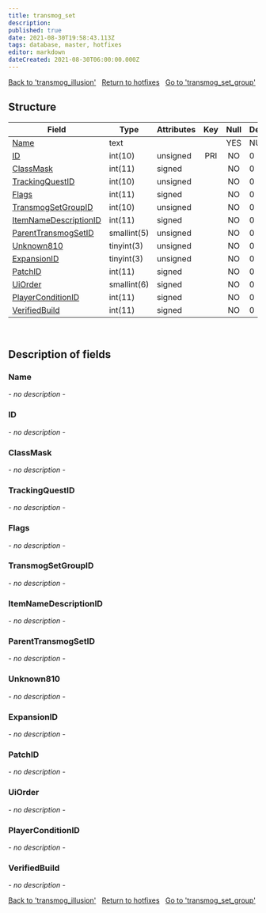 ```yaml
---
title: transmog_set
description: 
published: true
date: 2021-08-30T19:58:43.113Z
tags: database, master, hotfixes
editor: markdown
dateCreated: 2021-08-30T06:00:00.000Z
---
```


<a href="https://dev.trinitycore.info/en/database/master/hotfixes/transmog_illusion" class="mt-5 v-btn v-btn--depressed v-btn--flat v-btn--outlined theme--light v-size--default darkblue--text text--lighten-3"><span class="v-btn__content"><i aria-hidden="true" class="v-icon notranslate v-icon--left mdi mdi-arrow-left theme--light"></i><span>Back to 'transmog_illusion'</span></span></a>&nbsp;&nbsp;&nbsp;<a href="https://dev.trinitycore.info/en/database/master/hotfixes/home" class="mt-5 v-btn v-btn--depressed v-btn--flat v-btn--outlined theme--light v-size--default darkblue--text text--lighten-3"><span class="v-btn__content"><i aria-hidden="true" class="v-icon notranslate v-icon--left mdi mdi-home-outline theme--light"></i><span>Return to hotfixes</span></span></a>&nbsp;&nbsp;&nbsp;<a href="https://dev.trinitycore.info/en/database/master/hotfixes/transmog_set_group" class="mt-5 v-btn v-btn--depressed v-btn--flat v-btn--outlined theme--light v-size--default darkblue--text text--lighten-3"><span class="v-btn__content"><span>Go to 'transmog_set_group'</span><i aria-hidden="true" class="v-icon notranslate v-icon--right mdi mdi-arrow-right theme--light"></i></span></a>

## Structure

| Field | Type | Attributes | Key | Null | Default | Extra | Comment |
| --- | --- | --- | :---: | :---: | --- | --- | --- |
| [Name](#name) | text |  |  | YES | NULL |  |  |
| [ID](#id) | int(10) | unsigned | PRI | NO | 0 |  |  |
| [ClassMask](#classmask) | int(11) | signed |  | NO | 0 |  |  |
| [TrackingQuestID](#trackingquestid) | int(10) | unsigned |  | NO | 0 |  |  |
| [Flags](#flags) | int(11) | signed |  | NO | 0 |  |  |
| [TransmogSetGroupID](#transmogsetgroupid) | int(10) | unsigned |  | NO | 0 |  |  |
| [ItemNameDescriptionID](#itemnamedescriptionid) | int(11) | signed |  | NO | 0 |  |  |
| [ParentTransmogSetID](#parenttransmogsetid) | smallint(5) | unsigned |  | NO | 0 |  |  |
| [Unknown810](#unknown810) | tinyint(3) | unsigned |  | NO | 0 |  |  |
| [ExpansionID](#expansionid) | tinyint(3) | unsigned |  | NO | 0 |  |  |
| [PatchID](#patchid) | int(11) | signed |  | NO | 0 |  |  |
| [UiOrder](#uiorder) | smallint(6) | signed |  | NO | 0 |  |  |
| [PlayerConditionID](#playerconditionid) | int(11) | signed |  | NO | 0 |  |  |
| [VerifiedBuild](#verifiedbuild) | int(11) | signed |  | NO | 0 |  |  |
&nbsp;
## Description of fields

### Name
*- no description -*
&nbsp;

### ID
*- no description -*
&nbsp;

### ClassMask
*- no description -*
&nbsp;

### TrackingQuestID
*- no description -*
&nbsp;

### Flags
*- no description -*
&nbsp;

### TransmogSetGroupID
*- no description -*
&nbsp;

### ItemNameDescriptionID
*- no description -*
&nbsp;

### ParentTransmogSetID
*- no description -*
&nbsp;

### Unknown810
*- no description -*
&nbsp;

### ExpansionID
*- no description -*
&nbsp;

### PatchID
*- no description -*
&nbsp;

### UiOrder
*- no description -*
&nbsp;

### PlayerConditionID
*- no description -*
&nbsp;

### VerifiedBuild
*- no description -*
&nbsp;

<a href="https://dev.trinitycore.info/en/database/master/hotfixes/transmog_illusion" class="mt-5 v-btn v-btn--depressed v-btn--flat v-btn--outlined theme--light v-size--default darkblue--text text--lighten-3"><span class="v-btn__content"><i aria-hidden="true" class="v-icon notranslate v-icon--left mdi mdi-arrow-left theme--light"></i><span>Back to 'transmog_illusion'</span></span></a>&nbsp;&nbsp;&nbsp;<a href="https://dev.trinitycore.info/en/database/master/hotfixes/home" class="mt-5 v-btn v-btn--depressed v-btn--flat v-btn--outlined theme--light v-size--default darkblue--text text--lighten-3"><span class="v-btn__content"><i aria-hidden="true" class="v-icon notranslate v-icon--left mdi mdi-home-outline theme--light"></i><span>Return to hotfixes</span></span></a>&nbsp;&nbsp;&nbsp;<a href="https://dev.trinitycore.info/en/database/master/hotfixes/transmog_set_group" class="mt-5 v-btn v-btn--depressed v-btn--flat v-btn--outlined theme--light v-size--default darkblue--text text--lighten-3"><span class="v-btn__content"><span>Go to 'transmog_set_group'</span><i aria-hidden="true" class="v-icon notranslate v-icon--right mdi mdi-arrow-right theme--light"></i></span></a>

